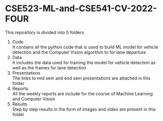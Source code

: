 # CSE523-ML-and-CSE541-CV-2022-FOUR

This repository is divided into 5 folders
1. Code\
It contains all the python code that is used to build ML model for vehicle detection and the Computer Vision algorithm 
to for lane departure
2. Data\
It includes the data used for training the model for vehicle detection as well as the frames for lane detection
3. Presentations\
The links to mid sem and end sem presentations are attached in this folder
4. Reports\
All the weekly reports are include for the course of Machine Learning and Computer Vision
5. Results\
Step by step results in the form of images and video are present in this folder
















